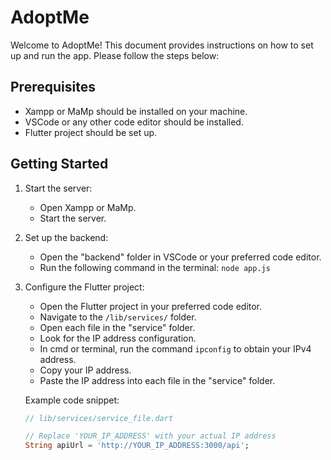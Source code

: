 # AdoptMe

Welcome to AdoptMe! This document provides instructions on how to set up and run the app. Please follow the steps below:

## Prerequisites
- Xampp or MaMp should be installed on your machine.
- VSCode or any other code editor should be installed.
- Flutter project should be set up.

## Getting Started

1. Start the server:
   - Open Xampp or MaMp.
   - Start the server.

2. Set up the backend:
   - Open the "backend" folder in VSCode or your preferred code editor.
   - Run the following command in the terminal: `node app.js`

3. Configure the Flutter project:
   - Open the Flutter project in your preferred code editor.
   - Navigate to the `/lib/services/` folder.
   - Open each file in the "service" folder.
   - Look for the IP address configuration.
   - In cmd or terminal, run the command `ipconfig` to obtain your IPv4 address.
   - Copy your IP address.
   - Paste the IP address into each file in the "service" folder.
   
   Example code snippet:
   
   ```dart
   // lib/services/service_file.dart
   
   // Replace 'YOUR_IP_ADDRESS' with your actual IP address
   String apiUrl = 'http://YOUR_IP_ADDRESS:3000/api';
